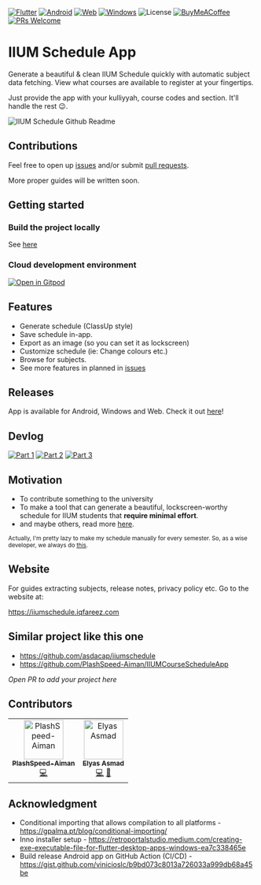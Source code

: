 [![Flutter](https://img.shields.io/badge/Flutter-%2302569B.svg?style=for-the-badge&logo=Flutter&logoColor=white)](https://flutter.dev/)
[![Android](https://img.shields.io/badge/Android-3DDC84?style=for-the-badge&logo=android&logoColor=white)](https://play.google.com/store/apps/details?id=com.iqfareez.iiumschedule)
[![Web](<https://img.shields.io/badge/WEB%20(PWA)-5a0fc8?style=for-the-badge&logo=GoogleChrome&logoColor=white>)](https://iiumschedule.web.app/#/)
[![Windows](https://img.shields.io/badge/Windows-0078D6?style=for-the-badge&logo=windows&logoColor=white)](https://iiumschedule.iqfareez.com/downloads/stable#windows)
![License](https://img.shields.io/github/license/iqfareez/iium_schedule?style=for-the-badge)
[![BuyMeACoffee](https://img.shields.io/badge/Buy%20Me%20a%20Coffee-ffdd00?style=for-the-badge&logo=buy-me-a-coffee&logoColor=black)](https://www.buymeacoffee.com/iqfareez)
[![PRs Welcome](https://img.shields.io/badge/PR-welcome-brightgreen.svg?style=for-the-badge)](https://makeapullrequest.com)

# IIUM Schedule App

Generate a beautiful & clean IIUM Schedule quickly with automatic subject data fetching. View what courses are available to register at your fingertips.

Just provide the app with your kulliyyah, course codes and section. It'll handle the rest :wink:.

![IIUM Schedule Github Readme](https://user-images.githubusercontent.com/60868965/216872570-3ed6b8e4-f2cf-4811-a480-9c288e6ee6f5.png)

## Contributions

Feel free to open up [issues](https://github.com/iqfareez/iium_schedule/issues) and/or submit [pull requests](https://github.com/iqfareez/iium_schedule/pulls).

<!-- For other types of contributions, kindly refer [wiki](https://github.com/iqfareez/iium_schedule/wiki).  -->

More proper guides will be written soon.

## Getting started

### Build the project locally

See [here](https://github.com/iqfareez/iium_schedule/wiki/Build-steps)

### Cloud development environment

[![Open in Gitpod](https://gitpod.io/button/open-in-gitpod.svg)](https://gitpod.io/#https://github.com/iqfareez/iium_schedule)

## Features

- Generate schedule (ClassUp style)
- Save schedule in-app.
- Export as an image (so you can set it as lockscreen)
- Customize schedule (ie: Change colours etc.)
- Browse for subjects.
- See more features in planned in [issues](https://github.com/iqfareez/iium_schedule/issues?q=is%3Aopen+is%3Aissue+label%3Aenhancement)

## Releases

App is available for Android, Windows and Web. Check it out [here](https://iiumschedule.iqfareez.com/downloads)!

## Devlog

[![Part 1](https://img.shields.io/badge/part%201-%23E4405F.svg?style=for-the-badge&logo=Instagram&logoColor=white)](https://www.instagram.com/s/aGlnaGxpZ2h0OjE3OTAxOTkzNjUzNDk0NDQ3)
[![Part 2](https://img.shields.io/badge/part%202-%23E4405F.svg?style=for-the-badge&logo=Instagram&logoColor=white)](https://www.instagram.com/s/aGlnaGxpZ2h0OjE3OTQ4MjM3NzQzNjk4NjMy)
[![Part 3](https://img.shields.io/badge/part%203-%23E4405F.svg?style=for-the-badge&logo=Instagram&logoColor=white)](https://www.instagram.com/s/aGlnaGxpZ2h0OjE3OTY1ODMxMDE1ODM2MDg4)

## Motivation

- To contribute something to the university
- To make a tool that can generate a beautiful, lockscreen-worthy schedule for IIUM students that **require minimal effort**.
- and maybe others, read more [here](https://iiumschedule.iqfareez.com/changelog/2022/10/8/first-release).

<sub>Actually, I'm pretty lazy to make my schedule manually for every semester. So, as a wise developer, we always do [this](https://i.redd.it/0cm6yx27tez21.jpg).</sub>

## Website

For guides extracting subjects, release notes, privacy policy etc. Go to the website at:

https://iiumschedule.iqfareez.com

## Similar project like this one

- https://github.com/asdacap/iiumschedule
- https://github.com/PlashSpeed-Aiman/IIUMCourseScheduleApp

_Open PR to add your project here_

## Contributors

<!-- ALL-CONTRIBUTORS-LIST:START - Do not remove or modify this section -->
<!-- prettier-ignore-start -->
<!-- markdownlint-disable -->
<table>
  <tbody>
    <tr>
      <td align="center"><a href="https://github.com/PlashSpeed-Aiman"><img src="https://avatars.githubusercontent.com/u/62431177?v=4?s=80" width="80px;" alt="PlashSpeed-Aiman"/><br /><sub><b>PlashSpeed-Aiman</b></sub></a><br /><a href="https://github.com/iqfareez/iium_schedule/commits?author=PlashSpeed-Aiman" title="Code">💻</a></td>
      <td align="center"><a href="https://github.com/ElyasAsmad"><img src="https://avatars.githubusercontent.com/u/78308067?v=4?s=80" width="80px;" alt="Elyas Asmad"/><br /><sub><b>Elyas Asmad</b></sub></a><br /><a href="https://github.com/iqfareez/iium_schedule/commits?author=ElyasAsmad" title="Code">💻</a> <a href="#design-ElyasAsmad" title="Design">🎨</a></td>
    </tr>
  </tbody>
</table>

<!-- markdownlint-restore -->
<!-- prettier-ignore-end -->

<!-- ALL-CONTRIBUTORS-LIST:END -->

## Acknowledgment

- Conditional importing that allows compilation to all platforms - https://gpalma.pt/blog/conditional-importing/
- Inno installer setup - https://retroportalstudio.medium.com/creating-exe-executable-file-for-flutter-desktop-apps-windows-ea7c338465e
- Build release Android app on GitHub Action (CI/CD) - https://gist.github.com/vinicioslc/b9bd073c8013a726033a999db68a45be
